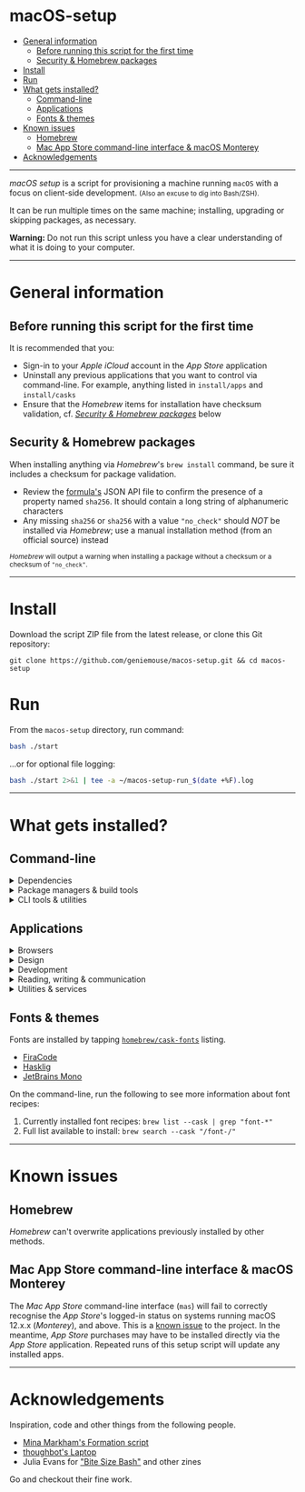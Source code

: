 # macOS-setup <!-- omit in toc -->

- [General information](#general-information)
  - [Before running this script for the first time](#before-running-this-script-for-the-first-time)
  - [Security & Homebrew packages](#security--homebrew-packages)
- [Install](#install)
- [Run](#run)
- [What gets installed?](#what-gets-installed)
  - [Command-line](#command-line)
  - [Applications](#applications)
  - [Fonts & themes](#fonts--themes)
- [Known issues](#known-issues)
  - [Homebrew](#homebrew)
  - [Mac App Store command-line interface & macOS Monterey](#mac-app-store-command-line-interface--macos-monterey)
- [Acknowledgements](#acknowledgements)

---

_macOS setup_ is a script for provisioning a machine running `macOS` with a focus on client-side development.
<small>(Also an excuse to dig into Bash/ZSH).</small>

It can be run multiple times on the same machine; installing, upgrading or skipping packages, as necessary.

**Warning:** Do not run this script unless you have a clear understanding of what it is doing to your computer.

---

# General information

## Before running this script for the first time

It is recommended that you:

- Sign-in to your _Apple iCloud_ account in the _App Store_ application
- Uninstall any previous applications that you want to control via command-line. For example, anything listed in `install/apps` and `install/casks`
- Ensure that the _Homebrew_ items for installation have checksum validation, cf. _[Security & Homebrew packages](#security--homebrew-packages)_ below

## Security & Homebrew packages

When installing anything via _Homebrew_'s `brew install` command, be sure it includes a checksum for package validation.

- Review the [formula's](https://formulae.brew.sh/) JSON API file to confirm the presence of a property named `sha256`. It should contain a long string of alphanumeric characters
- Any missing `sha256` or `sha256` with a value `"no_check"` should _NOT_ be installed via _Homebrew_; use a manual installation method (from an official source) instead

<small>_Homebrew_ will output a warning when installing a package without a checksum or a checksum of `"no_check"`.</small>

---

# Install

Download the script ZIP file from the latest release, or clone this Git repository:

```
git clone https://github.com/geniemouse/macos-setup.git && cd macos-setup
```

# Run

From the `macos-setup` directory, run command:

```bash
bash ./start
```

...or for optional file logging:

```bash
bash ./start 2>&1 | tee -a ~/macos-setup-run_$(date +%F).log
```

---

# What gets installed?

## Command-line

<details>
    <summary>Dependencies</summary>

- [Xcode Developer Tools](https://developer.apple.com/xcode/) from Apple
- [Homebrew](https://brew.sh/) macOS/Linux package manager
- [NVM](https://github.com/nvm-sh/nvm) the [Node](https://nodejs.org/en/) version manager
  - Allows use of different `node`/`npm` JavaScript build environments between projects
  - Note: The Homebrew package is not supported by NVM team; using the official channel instead

</details>

<details>
    <summary>Package managers & build tools</summary>

- [Eclipse Temurin](https://adoptium.net/) for switching between different Java JDK versions
- [Git](https://git-scm.com/) for version control
- [Maven](https://maven.apache.org/) for project building
- [Wget](https://www.gnu.org/software/wget/) useful tool for getting internet files

</details>

<details>
    <summary>CLI tools & utilities</summary>

- [ffmpeg](https://ffmpeg.org) for video/audio manipulation on the command-line
- [git-standup](https://github.com/kamranahmedse/git-standup) to recall what you did yesterday
- [ImageOptim-CLI](https://jamiemason.github.io/ImageOptim-CLI/) for batch optimising images
- [mas](https://github.com/mas-cli/mas) to access Mac App Store
- [Prettier](https://prettier.io/) for automated code formatting
- [Vagrant](https://www.vagrantup.com) development environments & sandboxes

</details>

## Applications

<details>
    <summary>Browsers</summary>

- [Brave](https://brave.com)
- [Firefox](https://www.mozilla.org/en-US/firefox/new/)
- [Firefox Developer](https://www.mozilla.org/en-US/firefox/developer/)
- [Opera](https://www.opera.com)
- [Tor Browser](https://www.torproject.org)
- [Vivaldi](https://vivaldi.com)

</details>

<details>
    <summary>Design</summary>

- [Affinity Designer](https://affinity.serif.com/en-us/designer/) vector graphics editor. Similar to Adobe Illustrator, without the subscription model
- [Affinity Photo](https://affinity.serif.com/en-us/photo/) image editor. Similar to Adobe Photoshop, without the subscription model
- [Shottr](https://shottr.cc) annotated screenshots & sketches

</details>

<details>
    <summary>Development</summary>

- [ImageOptim](https://imageoptim.com/mac) image optimisation
- [iTerm 2](https://iterm2.com) improved terminal
- [Kaleidoscope](https://kaleidoscope.app) powerful diff tool
- [Karabiner-Elements](https://karabiner-elements.pqrs.org) a powerful and stable keyboard customiser for macOS
- [Nova](https://nova.app) macOS native IDE
- [Sublime Text](https://www.sublimetext.com) IDE for Linux, Mac & PC
- [Postman](https://www.postman.com) API building platform for designing, prototyping & sharing APIs
- [Visual Studio Code](https://code.visualstudio.com) IDE for Linux, Mac & PC
- [xScope](https://xscopeapp.com) on-screen measuring tool

</details>

<details>
    <summary>Reading, writing & communication</summary>

- [Bear](https://bear.app) Markdown notes for macOS
- [iA Writer](https://ia.net/writer) minimalist text editor writing
- [Keynote](https://www.apple.com/keynote/) Apple presentation software
- [Magnet](https://magnet.crowdcafe.com) macOS window manager
- [Numbers](https://www.apple.com/numbers/) Apple spreadsheet software
- [Pages](https://www.apple.com/pages/) Apple word processing software

</details>

<details>
    <summary>Utilities & services</summary>

- [Alfred](https://www.alfredapp.com) macOS helper for super-charged automation & shortcuts
- [Encrypto](https://macpaw.com/encrypto) encrypting files & folders
- [HandBrake](https://handbrake.fr) the open source video transcoder
- [Microsoft Remote Desktop](https://www.microsoft.com/en-us/store/p/microsoft-remote-desktop/9wzdncrfj3ps)
- [Pins for Pinboard](https://get-pins.app) macOS client for the [Pinboard](https://pinboard.in) bookmarking service
- [Reeder 5](https://www.reederapp.com) RSS reader
- [Renamer](https://renamer.com) batch file renaming tool
- [The Unarchiver](https://macpaw.com/the-unarchiver) more powerful archive unpacking tool
- [TunnelBear](https://www.tunnelbear.com) VPN service for privacy or testing geolocation code
- [VLC](https://www.videolan.org) media player

</details>

## Fonts & themes

Fonts are installed by tapping [`homebrew/cask-fonts`](https://github.com/Homebrew/homebrew-cask-fonts) listing.

- [FiraCode](https://github.com/tonsky/FiraCode)
- [Hasklig](https://github.com/i-tu/Hasklig/)
- [JetBrains Mono](https://github.com/JetBrains/JetBrainsMono)

On the command-line, run the following to see more information about font recipes:

1. Currently installed font recipes: `brew list --cask | grep "font-*"`
2. Full list available to install: `brew search --cask "/font-/"`

---

# Known issues

## Homebrew

_Homebrew_ can't overwrite applications previously installed by other methods.

## Mac App Store command-line interface & macOS Monterey

The _Mac App Store_ command-line interface (`mas`) will fail to correctly recognise the _App Store_'s logged-in status on systems running macOS 12.x.x (_Monterey_), and above. This is a [known issue](https://github.com/mas-cli/mas/issues/417) to the project. In the meantime, _App Store_ purchases may have to be installed directly via the _App Store_ application. Repeated runs of this setup script will update any installed apps.

---

# Acknowledgements

Inspiration, code and other things from the following people.

- [Mina Markham's Formation script](https://github.com/minamarkham/formation)
- [thoughbot's Laptop](https://github.com/thoughtbot/laptop/)
- Julia Evans for ["Bite Size Bash"](https://wizardzines.com/) and other zines

Go and checkout their fine work.
